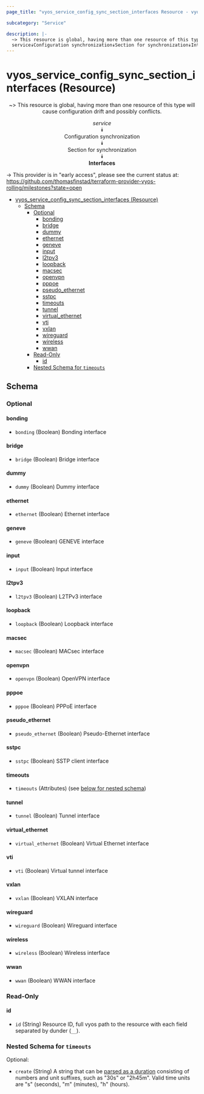 ```yaml
---
page_title: "vyos_service_config_sync_section_interfaces Resource - vyos"

subcategory: "Service"

description: |-
  ~> This resource is global, having more than one resource of this type will cause configuration drift and possibly conflicts.
  service⯯Configuration synchronization⯯Section for synchronization⯯Interfaces
---
```


# vyos_service_config_sync_section_interfaces (Resource)
<center>

~> This resource is global, having more than one resource of this type will cause configuration drift and possibly conflicts.

*service*  
⯯  
Configuration synchronization  
⯯  
Section for synchronization  
⯯  
**Interfaces**


</center>

-> This provider is in "early access", please see the current status at: https://github.com/thomasfinstad/terraform-provider-vyos-rolling/milestones?state=open

<!--TOC-->

- [vyos_service_config_sync_section_interfaces (Resource)](#vyos_service_config_sync_section_interfaces-resource)
  - [Schema](#schema)
    - [Optional](#optional)
      - [bonding](#bonding)
      - [bridge](#bridge)
      - [dummy](#dummy)
      - [ethernet](#ethernet)
      - [geneve](#geneve)
      - [input](#input)
      - [l2tpv3](#l2tpv3)
      - [loopback](#loopback)
      - [macsec](#macsec)
      - [openvpn](#openvpn)
      - [pppoe](#pppoe)
      - [pseudo_ethernet](#pseudo_ethernet)
      - [sstpc](#sstpc)
      - [timeouts](#timeouts)
      - [tunnel](#tunnel)
      - [virtual_ethernet](#virtual_ethernet)
      - [vti](#vti)
      - [vxlan](#vxlan)
      - [wireguard](#wireguard)
      - [wireless](#wireless)
      - [wwan](#wwan)
    - [Read-Only](#read-only)
      - [id](#id)
    - [Nested Schema for `timeouts`](#nested-schema-for-timeouts)

<!--TOC-->

<!-- schema generated by tfplugindocs -->
## Schema

### Optional

#### bonding
- `bonding` (Boolean) Bonding interface
#### bridge
- `bridge` (Boolean) Bridge interface
#### dummy
- `dummy` (Boolean) Dummy interface
#### ethernet
- `ethernet` (Boolean) Ethernet interface
#### geneve
- `geneve` (Boolean) GENEVE interface
#### input
- `input` (Boolean) Input interface
#### l2tpv3
- `l2tpv3` (Boolean) L2TPv3 interface
#### loopback
- `loopback` (Boolean) Loopback interface
#### macsec
- `macsec` (Boolean) MACsec interface
#### openvpn
- `openvpn` (Boolean) OpenVPN interface
#### pppoe
- `pppoe` (Boolean) PPPoE interface
#### pseudo_ethernet
- `pseudo_ethernet` (Boolean) Pseudo-Ethernet interface
#### sstpc
- `sstpc` (Boolean) SSTP client interface
#### timeouts
- `timeouts` (Attributes) (see [below for nested schema](#nestedatt--timeouts))
#### tunnel
- `tunnel` (Boolean) Tunnel interface
#### virtual_ethernet
- `virtual_ethernet` (Boolean) Virtual Ethernet interface
#### vti
- `vti` (Boolean) Virtual tunnel interface
#### vxlan
- `vxlan` (Boolean) VXLAN interface
#### wireguard
- `wireguard` (Boolean) Wireguard interface
#### wireless
- `wireless` (Boolean) Wireless interface
#### wwan
- `wwan` (Boolean) WWAN interface

### Read-Only

#### id
- `id` (String) Resource ID, full vyos path to the resource with each field separated by dunder (`__`).

<a id="nestedatt--timeouts"></a>
### Nested Schema for `timeouts`

Optional:

- `create` (String) A string that can be [parsed as a duration](https://pkg.go.dev/time#ParseDuration) consisting of numbers and unit suffixes, such as &#34;30s&#34; or &#34;2h45m&#34;. Valid time units are &#34;s&#34; (seconds), &#34;m&#34; (minutes), &#34;h&#34; (hours).
